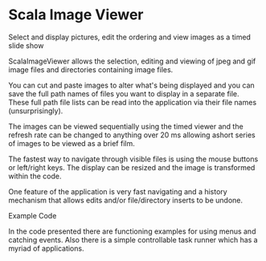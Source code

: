 Scala Image Viewer 
================

Select and display pictures, edit the ordering and view images as a timed slide show

ScalaImageViewer allows the selection, editing and viewing of jpeg and gif image files and directories containing
image files. 

You can cut and paste images to alter what's being displayed and you can save the full path names of files you want
to display in a separate file. These full path file lists can be read into the application via their file names 
(unsurprisingly). 

The images can be viewed sequentially using the timed viewer and the refresh rate can be changed to anything over 
20 ms allowing ashort series of images to be viewed as a brief film.

The fastest way to navigate through visible files is using the mouse buttons or left/right keys. 
The display can be resized and the image is transformed within the code.

One feature of the application is very fast navigating and a history mechanism that allows edits and/or 
file/directory inserts to be undone. 

Example Code

In the code presented there are functioning examples for using menus and  catching events. 
Also there is a simple controllable task runner which has a myriad of applications. 
